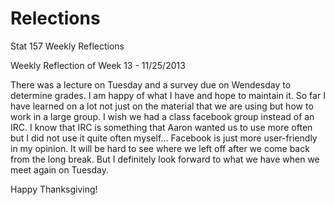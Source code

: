 Relections
==========

Stat 157 Weekly Reflections

Weekly Reflection of Week 13 - 11/25/2013


There was a lecture on Tuesday and a survey due on Wendesday to determine grades.
I am happy of what I have and hope to maintain it. So far I have learned on a lot not just on the material that we are using but how to work in a large group. I wish we had a class facebook group instead of an IRC. I know that IRC is something that Aaron wanted us to use more often but I did not use it quite often myself... Facebook is just more user-friendly in my opinion.
It will be hard to see where we left off after we come back from the long break. But I definitely look forward to what we have when we meet again on Tuesday.


Happy Thanksgiving!
